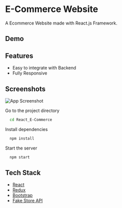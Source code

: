 # E-Commerce Website

A Ecommerce Website made with React.js Framework.


## Demo



## Features

- Easy to integrate with Backend
- Fully Responsive


## Screenshots

![App Screenshot](https://ibb.co/t8cQq0q)


Go to the project directory

```bash
  cd React_E-Commerce
```

Install dependencies

```bash
  npm install
```

Start the server

```bash
  npm start
```



## Tech Stack

* [React](https://reactjs.org/)
* [Redux](https://redux.js.org/)
* [Bootstrap](https://getbootstrap.com/)
* [Fake Store API](https://fakestoreapi.com/)





